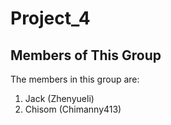 # Project_4

## Members of This Group

The members in this group are:
1. Jack (Zhenyueli)
2. Chisom (Chimanny413)   
